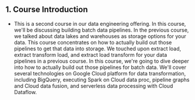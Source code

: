 ## 1. Course Introduction

* This is a second course in our data engineering offering. In this course, we'll be discussing building batch data pipelines. In the previous course, we talked about data lakes and warehouses as storage options for your data. This course concentrates on how to actually build out those pipelines to get that data into storage. We touched upon extract load, extract transform load, and extract load transform for your data pipelines in a previous course. In this course, we're going to dive deeper into how to actually build out those pipelines for batch data. We'll cover several technologies on Google Cloud platform for data transformation, including BigQuery, executing Spark on Cloud data proc, pipeline graphs and Cloud data fusion, and serverless data processing with Cloud Dataflow.
	
